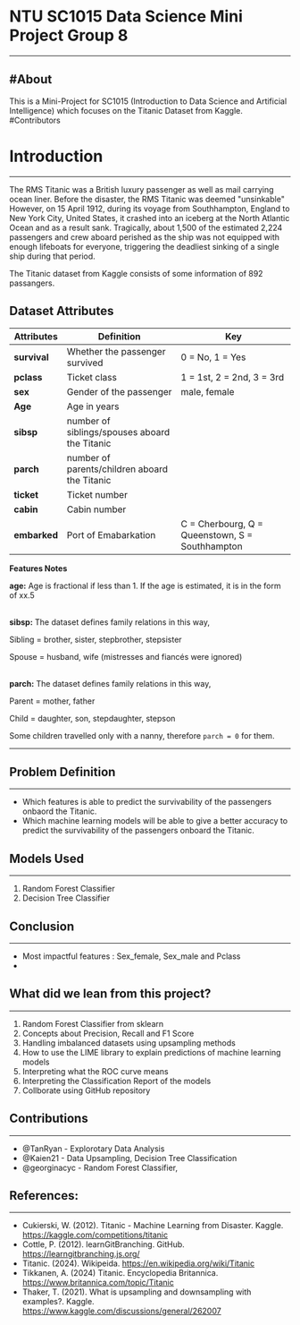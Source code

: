 # NTU SC1015 Data Science Mini Project Group 8
---

#About
---

This is a Mini-Project for SC1015 (Introduction to Data Science and Artificial Intelligence) which focuses on the Titanic Dataset from Kaggle. 
#Contributors

# Introduction
---

The RMS Titanic was a British luxury passenger as well as mail carrying ocean liner. Before the disaster, the RMS Titanic was deemed "unsinkable" However, on 15 April 1912, during its voyage from Southhampton, England to New York City, United States, it crashed into an iceberg at the North Atlantic Ocean and as a result sank. Tragically, about 1,500 of the estimated 2,224 passengers and crew aboard perished as the ship was not equipped with enough lifeboats for everyone, triggering the deadliest sinking of a single ship during that period. 

The Titanic dataset from Kaggle consists of some information of 892 passangers. 

## Dataset Attributes

| **Attributes** | **Definition** | **Key** |
|----------------|----------------|---------|
| **survival**       | Whether the passenger survived | 0 = No, 1 = Yes |
| **pclass** | Ticket class | 1 = 1st, 2 = 2nd, 3 = 3rd |
| **sex** | Gender of the passenger | male, female |
| **Age** | Age in years | |
| **sibsp** | number of siblings/spouses aboard the Titanic | |
| **parch** | number of parents/children aboard the Titanic | |
| **ticket** | Ticket number | |
| **cabin** | Cabin number | |
| **embarked** | Port of Emabarkation | C = Cherbourg, Q = Queenstown, S = Southhampton | |

**Features Notes**

**age:** Age is fractional if less than 1. If the age is estimated, it is in the form of xx.5  <br/><br/>

**sibsp:** The dataset defines family relations in this way,

Sibling = brother, sister, stepbrother, stepsister

Spouse = husband, wife (mistresses and fiancés were ignored)  <br/><br/>


**parch:** The dataset defines family relations in this way,

Parent = mother, father

Child = daughter, son, stepdaughter, stepson

Some children travelled only with a nanny, therefore `parch = 0` for them.

---

## Problem Definition
---

* Which features is able to predict the survivability of the passengers onbaord the Titanic.   
* Which machine learning models will be able to give a better accuracy to predict the survivability of the passengers onboard the Titanic. 

## Models Used
---

1. Random Forest Classifier   
2. Decision Tree Classifier 

## Conclusion
---

* Most impactful features : Sex_female, Sex_male and Pclass 
* 

## What did we lean from this project?
---

1. Random Forest Classifier from sklearn 
2. Concepts about Precision, Recall and F1 Score 
3. Handling imbalanced datasets using upsampling methods  
4. How to use the LIME library to explain predictions of machine learning models 
5. Interpreting what the ROC curve means 
6. Interpreting the Classification Report of the models 
7. Collborate using GitHub repository 

## Contributions 
--- 
 
* @TanRyan - Explorotary Data Analysis 
* @Kaien21 - Data Upsampling, Decision Tree Classification 
* @georginacyc - Random Forest Classifier,  


## References:
---

* Cukierski, W. (2012). Titanic - Machine Learning from Disaster. Kaggle. https://kaggle.com/competitions/titanic 
* Cottle, P. (2012). learnGitBranching. GitHub. https://learngitbranching.js.org/ 
* Titanic. (2024). Wikipeida. https://en.wikipedia.org/wiki/Titanic 
* Tikkanen, A. (2024) Titanic. Encyclopedia Britannica. https://www.britannica.com/topic/Titanic 
* Thaker, T. (2021). What is upsampling and downsampling with examples?. Kaggle. https://www.kaggle.com/discussions/general/262007
